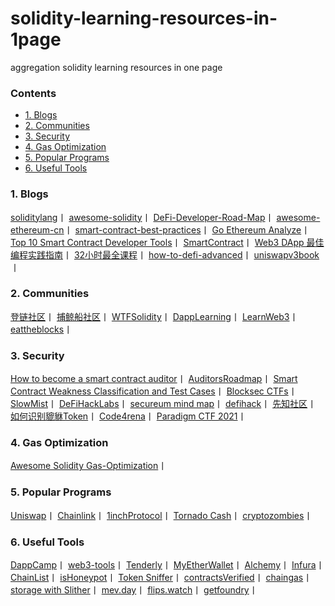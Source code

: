 # solidity-learning-resources-in-1page
aggregation solidity learning resources in one page

### Contents
- [1. Blogs](#1-blogs)
- [2. Communities](#2-communities)
- [3. Security](#3-security)
- [4. Gas Optimization](#4-gas-optimization)
- [5. Popular Programs](#5-popular-programs)
- [6. Useful Tools](#6-useful-tools)
  
 ### 1. Blogs
  [soliditylang](https://github.com/ethereum/solidity)丨
  [awesome-solidity](https://github.com/bkrem/awesome-solidity)丨
  [DeFi-Developer-Road-Map](https://github.com/OffcierCia/DeFi-Developer-Road-Map)丨
  [awesome-ethereum-cn](https://github.com/dily3825002/awesome-ethereum-cn)丨
  [smart-contract-best-practices](https://github.com/ConsenSys/smart-contract-best-practices)丨
  [Go Ethereum Analyze](https://github.com/learnerLj/geth-analyze)丨
  [Top 10 Smart Contract Developer Tools](https://betterprogramming.pub/top-10-smart-contract-developer-tools-you-need-for-2022-b763f5df689a)丨
  [SmartContract](https://github.com/smartcontractkit)丨
  [Web3 DApp 最佳编程实践指南](https://guoyu.mirror.xyz/RD-xkpoxasAU7x5MIJmiCX4gll3Cs0pAd5iM258S1Ek)丨
  [32小时最全课程](https://www.bilibili.com/video/BV1Ca411n7ta)丨
  [how-to-defi-advanced](https://nigdaemon.gitbook.io/how-to-defi-advanced-zhogn-wen-b/master)丨
  [uniswapv3book](https://uniswapv3book.com/)丨
 
 ### 2. Communities
  [登链社区](https://learnblockchain.cn/)丨
  [捕鲸船社区](https://web3dao-cn.github.io/solidity-example/)丨
  [WTFSolidity](https://github.com/AmazingAng/WTFSolidity)丨
  [DappLearning](https://github.com/Dapp-Learning-DAO/Dapp-Learning)丨
  [LearnWeb3](https://learnweb3.io/)丨
  [eattheblocks](https://github.com/jklepatch/eattheblocks)丨
 
 ### 3. Security
  [How to become a smart contract auditor](https://cmichel.io/how-to-become-a-smart-contract-auditor/)丨
  [AuditorsRoadmap](https://github.com/razzorsec/AuditorsRoadmap)丨
  [Smart Contract Weakness Classification and Test Cases](https://swcregistry.io/)丨
  [Blocksec CTFs](https://github.com/blockthreat/blocksec-ctfs)丨
  [SlowMist](https://github.com/slowmist)丨
  [DeFiHackLabs](https://github.com/SunWeb3Sec/DeFiHackLabs)丨
  [secureum mind map](https://github.com/x676f64/secureum-mind_map)丨
  [defihack](https://www.defihack.xyz/)丨
  [先知社区](https://xz.aliyun.com/search?page=1&keyword=solidity)丨
  [如何识别貔貅Token](https://mirror.xyz/web3eye.eth/oTMh4HAspV_Wrz1_RvSP4eUh27pOlxhRmT1iW_aT-KA)丨
  [Code4rena](https://github.com/code-423n4/)丨
  [Paradigm CTF 2021](https://github.com/paradigmxyz/paradigm-ctf-2021)丨
  
 ### 4. Gas Optimization
  [Awesome Solidity Gas-Optimization](https://github.com/iskdrews/awesome-solidity-gas-optimization)丨
  
 ### 5. Popular Programs
  [Uniswap](https://github.com/Uniswap/v2-core)丨
  [Chainlink](https://github.com/smartcontractkit/chainlink)丨
  [1inchProtocol](https://github.com/1inch/1inchProtocol)丨
  [Tornado Cash](https://github.com/tornadocash/tornado-core)丨
  [cryptozombies](https://cryptozombies.io/)丨
  
 ### 6. Useful Tools
  [DappCamp](https://www.landscape.dappcamp.xyz/)丨
  [web3-tools](https://web3-tools.xyz/)丨
  [Tenderly](https://tenderly.co/)丨
  [MyEtherWallet](https://www.myetherwallet.com/)丨
  [Alchemy](https://www.alchemy.com/)丨
  [Infura](https://infura.io/)丨
  [ChainList](https://chainlist.org/zh)丨
  [isHoneypot](https://honeypot.is/)丨
  [Token Sniffer](https://tokensniffer.com/)丨
  [contractsVerified](https://etherscan.io/contractsVerified)丨
  [chaingas](https://chaingas.shop/)丨
  [storage with Slither](https://blog.trailofbits.com/2022/07/28/shedding-smart-contract-storage-with-slither/)丨
  [mev.day](https://flashbots.notion.site/flashbots/mev-day-836f88806995412dabc1c7bb7ce4e830)丨
  [flips.watch](https://flips.watch/0xb1fad4bcd1a6295c39ac02454f440752899966d6)丨
  [getfoundry](https://book.getfoundry.sh/)丨

